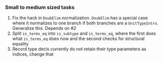 ### Small to medium sized tasks

1. Fix the hack in `DoubElim` normalization. `DoubElim` has a special case where it normalizes to one branch if both branches are a `UnitTypeIntro`. Generalize this. Depends on *#2*
2. Split `is_terms_eq` into `is_subtype` and `is_terms_eq`, where the first does what `is_terms_eq` does now and the second checks for structural equality
3. Record type decls currently do not retain their type parameters as indices, change that